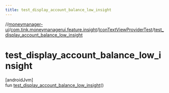 ```yaml
---
title: test_display_account_balance_low_insight
---
```

//[moneymanager-ui](../../../index.html)/[com.tink.moneymanagerui.feature.insight](../index.html)/[IconTextViewProviderTest](index.html)/[test_display_account_balance_low_insight](test_display_account_balance_low_insight.html)



# test_display_account_balance_low_insight



[androidJvm]\
fun [test_display_account_balance_low_insight](test_display_account_balance_low_insight.html)()




